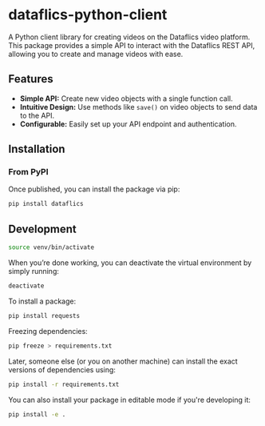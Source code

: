 # dataflics-python-client

A Python client library for creating videos on the Dataflics video platform. This package provides a simple API to interact with the Dataflics REST API, allowing you to create and manage videos with ease.

## Features

- **Simple API:** Create new video objects with a single function call.
- **Intuitive Design:** Use methods like `save()` on video objects to send data to the API.
- **Configurable:** Easily set up your API endpoint and authentication.

## Installation

### From PyPI

Once published, you can install the package via pip:

```bash
pip install dataflics
```

## Development

```bash
source venv/bin/activate
```

When you’re done working, you can deactivate the virtual environment by simply running:

```bash
deactivate
```

To install a package:

```bash
pip install requests
```

Freezing dependencies:

```bash
pip freeze > requirements.txt
```

Later, someone else (or you on another machine) can install the exact versions of dependencies using:

```bash
pip install -r requirements.txt
```

You can also install your package in editable mode if you're developing it:

```bash
pip install -e .
```
